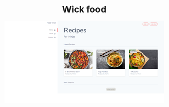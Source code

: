 <h1 align='center'>Wick food</h1>

![screenshot](https://raw.githubusercontent.com/Im-Hassan-wd/Ninja-food/master/public/img/recipe.PNG)
